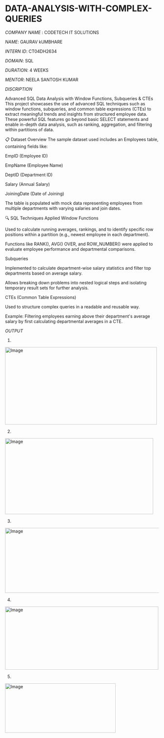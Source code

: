 # DATA-ANALYSIS-WITH-COMPLEX-QUERIES

*COMPANY NAME* : CODETECH IT SOLUTIONS

*NAME*: GAURAV kUMBHARE

*INTERN ID*: CT04DH2634

*DOMAIN*: SQL

*DURATION*: 4 WEEKS

*MENTOR*: NEELA SANTOSH KUMAR

*DISCRIPTION*

Advanced SQL Data Analysis with Window Functions, Subqueries & CTEs
This project showcases the use of advanced SQL techniques such as window functions, subqueries, and common table expressions (CTEs) to extract meaningful trends and insights from structured employee data. These powerful SQL features go beyond basic SELECT statements and enable in-depth data analysis, such as ranking, aggregation, and filtering within partitions of data.

📋 Dataset Overview
The sample dataset used includes an Employees table, containing fields like:

EmpID (Employee ID)

EmpName (Employee Name)

DeptID (Department ID)

Salary (Annual Salary)

JoiningDate (Date of Joining)

The table is populated with mock data representing employees from multiple departments with varying salaries and join dates.

🔍 SQL Techniques Applied
Window Functions

Used to calculate running averages, rankings, and to identify specific row positions within a partition (e.g., newest employee in each department).

Functions like RANK(), AVG() OVER, and ROW_NUMBER() were applied to evaluate employee performance and departmental comparisons.

Subqueries

Implemented to calculate department-wise salary statistics and filter top departments based on average salary.

Allows breaking down problems into nested logical steps and isolating temporary result sets for further analysis.

CTEs (Common Table Expressions)

Used to structure complex queries in a readable and reusable way.

Example: Filtering employees earning above their department's average salary by first calculating departmental averages in a CTE.


*OUTPUT*

1.
<img width="497" height="254" alt="Image" src="https://github.com/user-attachments/assets/b94c6af7-fccd-4125-933b-4b46cb5dad13" />

2.
<img width="485" height="249" alt="Image" src="https://github.com/user-attachments/assets/e49ccc78-3009-432b-b4a3-563c9c6b5848" />

3.
<img width="513" height="213" alt="Image" src="https://github.com/user-attachments/assets/120b8a2c-7933-42dd-8e48-cfb10ccb8839" />

4.
<img width="502" height="207" alt="Image" src="https://github.com/user-attachments/assets/b8c7d3f1-baaa-4e33-b8b7-4be40efb917d" />

5.
<img width="362" height="162" alt="Image" src="https://github.com/user-attachments/assets/ccaaf670-737c-4f52-89fe-128a63f08ea0" />

